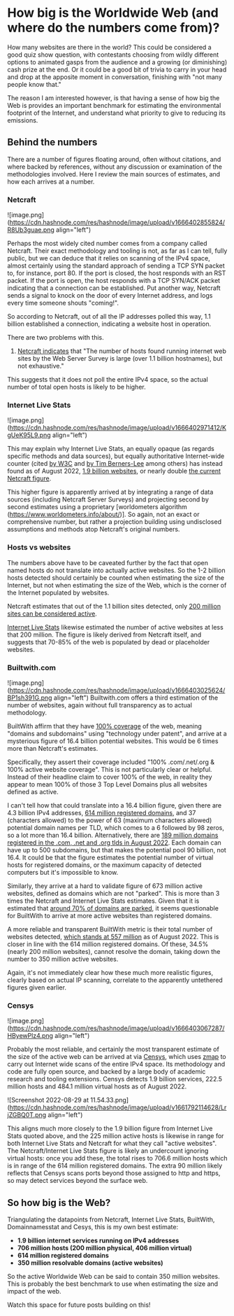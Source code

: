 # How big is the Worldwide Web (and where do the numbers come from)?

How many websites are there in the world? This could be considered a good quiz show question, with contestants choosing from wildly different options to animated gasps from the audience and a growing (or diminishing) cash prize at the end.  Or it could be a good bit of trivia to carry in your head and drop at the apposite moment in conversation, finishing with "not many people know that."

The reason I am interested however, is that having a sense of how big the Web is provides an important benchmark for estimating the environmental footprint of the Internet, and understand what priority to give to reducing its emissions.

## Behind the numbers

There are a number of figures floating around, often without citations, and where backed by references, without any discussion or examination of the methodologies involved. Here I review the main sources of estimates, and how each arrives at a number.

### Netcraft
![image.png](https://cdn.hashnode.com/res/hashnode/image/upload/v1666402855824/R8Ub3guae.png align="left")

Perhaps the most widely cited number comes from a company called Netcraft. Their exact methodology and tooling is not, as far as I can tell, fully public, but we can deduce that it relies on scanning of the IPv4 space, almost certainly using the standard approach of sending a TCP SYN packet to, for instance, port 80. If the port is closed, the host responds with an RST packet.
If the port is open, the host responds with a TCP SYN/ACK packet indicating that a connection can be established. Put another way, Netcraft sends a signal to knock on the door of every Internet address, and logs every time someone shouts "coming!".

So according to Netcraft, out of all the IP addresses polled this way, 1.1 billion established a connection, indicating a website host in operation. 

There are two problems with this. 

1) [Netcraft indicates](https://www.netcraft.com/internet-data-mining/hosting-analysis/#:~:text=The%20number%20of%20hosts%20found,DNS%20server%20for%20the%20network.) that "The number of hosts found running internet web sites by the Web Server Survey is large (over 1.1 billion hostnames), but not exhaustive." 

This suggests that it does not poll the entire IPv4 space, so the actual number of total open hosts is likely to be higher.

### Internet Live Stats

![image.png](https://cdn.hashnode.com/res/hashnode/image/upload/v1666402971412/KgUeK95L9.png align="left")

This may explain why Internet Live Stats, an equally opaque (as regards specific methods and data sources), but equally authoritative Internet-wide counter (cited [by W3C](https://www.w3.org/webat25/news/webfacts) and [by Tim Berners-Lee](https://twitter.com/timberners_lee/status/511988109211627520) among others) has instead found as of August 2022, [1.9 billion websites](https://www.internetlivestats.com/total-number-of-websites/), or nearly double [the current Netcraft figure](https://news.netcraft.com/archives/2022/08/26/august-2022-web-server-survey.html). 

This higher figure is apparently arrived at by integrating a range of data sources (including Netcraft Server Surveys) and projecting second by second estimates using a proprietary [worldometers algorithm (https://www.worldometers.info/about/)]. So again, not an exact or comprehensive number, but rather a projection building using undisclosed assumptions and methods atop Netcraft's original numbers.

### Hosts vs websites
The numbers above have to be caveated further by the fact that open named hosts do not translate into actually active websites. So the 1-2 billion hosts detected should certainly be counted when estimating the size of the Internet, but not when estimating the size of the Web, which is the corner of the Internet populated by websites. 

Netcraft estimates that out of the 1.1 billion sites detected, only [200 million sites can be considered active](https://www.netcraft.com/internet-data-mining/). 

[Internet Live Stats](https://www.internetlivestats.com/total-number-of-websites/) likewise estimated the number of active websites at less that 200 million. The figure is likely derived from Netcraft itself, and suggests that 70-85% of the web is populated by dead or placeholder websites. 

### Builtwith.com

![image.png](https://cdn.hashnode.com/res/hashnode/image/upload/v1666403025624/BP1sh391G.png align="left")
Builtwith.com offers a third estimation of the number of websites, again without full transparency as to actual methodology.

BuiltWith affirm that they have [100% coverage](https://builtwith.com/data-coverage) of the web, meaning "domains and subdomains" using "technology under patent", and arrive at a mysterious figure of 16.4 billion potential websites. This would be 6 times more than Netcraft's estimates.

Specifically, they assert their coverage included "100% .com/.net/.org & 100% active website coverage".  This is not particularly clear or helpful. Instead of their headline claim to cover 100% of the web, in reality they appear to mean 100% of those 3 Top Level Domains plus all websites defined as active. 

I can't tell how that could translate into a 16.4 billion figure, given there are 4.3 billion IPv4 addresses, [614 million registered domains](https://domainnamestat.com/statistics/overview), and 37 (characters allowed) to the power of 63 (maximum characters allowed) potential domain names per TLD, which comes to a 6 followed by 98 zeros, so a lot more than 16.4 billion. Alternatively, there are [189 million domains registered in the .com, .net and .org tlds in August 2022](https://siteefy.com/how-many-domains-are-there/). Each domain can have up to 500 subdomains, but that makes the potential pool 90 billion, not 16.4. It could be that the figure estimates the potential number of virtual hosts for registered domains, or the maximum capacity of detected computers but it's impossible to know.

Similarly, they arrive at a hard to validate figure of 673 million active websites, defined as domains which are not "parked". This is more than 3 times the Netcraft and Internet Live Stats estimates. Given that it is estimated that [around 70% of domains are parked](https://www.glass.ai/glass-news/2019/4/24/70-of-the-internet-isnt-there-and-the-useful-internet-is-smaller-than-we-think), it seems questionable for BuiltWith to arrive at more active websites than registered domains.

A more reliable and transparent BuiltWith metric is their total number of websites detected, [which stands at 557 million](https://trends.builtwith.com/hosting/traffic/Entire-Internet) as of August 2022. This is closer in line with the 614 million registered domains. Of these, 34.5% (nearly 200 million websites), cannot resolve the domain, taking down the number to 350 million active websites. 

Again, it's not immediately clear how these much more realistic figures, clearly based on actual IP scanning, correlate to the apparently untethered figures given earlier.

### Censys

![image.png](https://cdn.hashnode.com/res/hashnode/image/upload/v1666403067287/HByewPlz4.png align="left")

Probably the most reliable, and certainly the most transparent estimate of the size of the active web can be arrived at via [Censys](https://censys.io/data-and-search/), which uses [zmap](https://zmap.io/) to carry out Internet wide scans of the entire IPv4 space. Its methodology and code are fully open source, and backed by a large body of academic research and tooling extensions. Censys detects 1.9 billion services, 222.5 million hosts and 484.1 million virtual hosts as of August 2022. 

![Screenshot 2022-08-29 at 11.54.33.png](https://cdn.hashnode.com/res/hashnode/image/upload/v1661792114628/LrjZGBQ0T.png align="left")

This aligns much more closely to the 1.9 billion figure from Internet Live Stats quoted above, and the 225 million active hosts is likewise in range for both Internet Live Stats and Netcraft for what they call "active websites". The Netcraft/Internet Live Stats figure is likely an undercount ignoring virtual hosts: once you add these, the total rises to 706.6 million hosts which is in range of the 614 million registered domains. The extra 90 million likely reflects that Censys scans ports beyond those assigned to http and https, so may detect services beyond the surface web.

## So how big is the Web?

Triangulating the datapoints from Netcraft, Internet Live Stats, BuiltWith, Domainnamesstat and Cesys, this is my own best estimate:

- **1.9 billion internet services running on IPv4 addresses**
- **706 million hosts (200 million physical, 406 million virtual)**
- **614 million registered domains**
- **350 million resolvable domains (active websites)**

So the active Worldwide Web can be said to contain 350 million websites. This is probably the best benchmark to use when estimating the size and impact of the web. 

Watch this space for future posts building on this!


